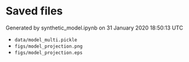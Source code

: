# Saved files 


Generated by synthetic_model.ipynb on 31 January 2020 18:50:13 UTC

*  `data/model_multi.pickle` 
*  `figs/model_projection.png` 
*  `figs/model_projection.eps` 
